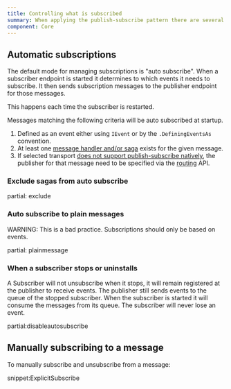 ```yaml
---
title: Controlling what is subscribed
summary: When applying the publish-subscribe pattern there are several ways to control what messages are subscribed to
component: Core
---
```



## Automatic subscriptions

The default mode for managing subscriptions is "auto subscribe". When a subscriber endpoint is started it determines to which events it needs to subscribe. It then sends subscription messages to the publisher endpoint for those messages.

This happens each time the subscriber is restarted.

Messages matching the following criteria will be auto subscribed at startup.

 1. Defined as an event either using `IEvent` or by the `.DefiningEventsAs` convention.
 1. At least one [message handler and/or saga](/nservicebus/handlers/) exists for the given message.
 1. If selected transport [does not support publish-subscribe natively](/nservicebus/transports/#types-of-transports-unicast-only-transports), the publisher for that message need to be specified via the [routing](/nservicebus/messaging/routing.md) API.


### Exclude sagas from auto subscribe

partial: exclude


### Auto subscribe to plain messages

WARNING: This is a bad practice. Subscriptions should only be based on events.

partial: plainmessage


### When a subscriber stops or uninstalls

A Subscriber will not unsubscribe when it stops, it will remain registered at the publisher to receive events. The publisher still sends events to the queue of the stopped subscriber. When the subscriber is started it will consume the messages from its queue. The subscriber will never lose an event.


partial:disableautosubscribe


## Manually subscribing to a message

To manually subscribe and unsubscribe from a message:

snippet:ExplicitSubscribe
